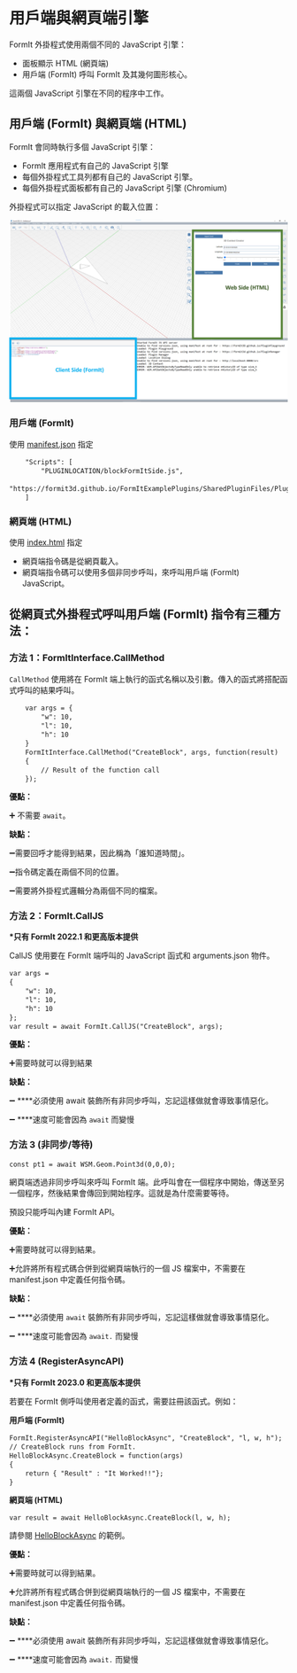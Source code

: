 # 用戶端與網頁端引擎

FormIt 外掛程式使用兩個不同的 JavaScript 引擎：&#x20;

* 面板顯示 HTML (網頁端)
* 用戶端 (FormIt) 呼叫 FormIt 及其幾何圖形核心。&#x20;

這兩個 JavaScript 引擎在不同的程序中工作。

## **用戶端 (FormIt) 與網頁端 (HTML)**

FormIt 會同時執行多個 JavaScript 引擎：

* FormIt 應用程式有自己的 JavaScript 引擎
* 每個外掛程式工具列都有自己的 JavaScript 引擎。
* 每個外掛程式面板都有自己的 JavaScript 引擎 (Chromium)

外掛程式可以指定 JavaScript 的載入位置：

![](../../../.gitbook/assets/d14.png)

### 用戶端 (FormIt)

使用 [manifest.json](https://github.com/FormIt3D/FormItExamplePlugins/blob/master/HelloBlockAsync/v23\_0/manifest.json#L8) 指定

```
    "Scripts": [
        "PLUGINLOCATION/blockFormItSide.js",
        "https://formit3d.github.io/FormItExamplePlugins/SharedPluginFiles/PluginUtils18_0.js"
    ]

```

### 網頁端 (HTML)

使用 [index.html](https://github.com/FormIt3D/FormItExamplePlugins/blob/master/HelloBlockAsync/v23\_0/index.html#L7) 指定

* 網頁端指令碼是從網頁載入。
* 網頁端指令碼可以使用多個非同步呼叫，來呼叫用戶端 (FormIt) JavaScript。

## 從網頁式外掛程式呼叫用戶端 (FormIt) 指令有三種方法：

### 方法 1：FormItInterface.CallMethod

`CallMethod` 使用將在 FormIt 端上執行的函式名稱以及引數。傳入的函式將搭配函式呼叫的結果呼叫。

```
    var args = {
        "w": 10,
        "l": 10,
        "h": 10
    }
    FormItInterface.CallMethod("CreateBlock", args, function(result)
    {
        // Result of the function call
    });
```

**優點：**&#x20;

➕ 不需要 `await`。&#x20;

**缺點：**&#x20;

➖需要回呼才能得到結果，因此稱為「誰知道時間」。&#x20;

➖指令碼定義在兩個不同的位置。&#x20;

➖需要將外掛程式邏輯分為兩個不同的檔案。

### **方法 2：FormIt.CallJS**&#x20;

**\*只有 FormIt 2022.1 和更高版本提供**

CallJS 使用要在 FormIt 端呼叫的 JavaScript 函式和 arguments.json 物件。

```
var args =
{
    "w": 10,
    "l": 10,
    "h": 10
};
var result = await FormIt.CallJS("CreateBlock", args);

```

**優點：**&#x20;

➕需要時就可以得到結果

**缺點：**&#x20;

➖ ****必須使用 await 裝飾所有非同步呼叫，忘記這樣做就會導致事情惡化。

➖ ****速度可能會因為 `await` 而變慢

### **方法 3 (非同步/等待)**

```
const pt1 = await WSM.Geom.Point3d(0,0,0);
```

網頁端透過非同步呼叫來呼叫 FormIt 端。此呼叫會在一個程序中開始，傳送至另一個程序，然後結果會傳回到開始程序。這就是為什麼需要等待。&#x20;

預設只能呼叫內建 FormIt API。

**優點：**&#x20;

➕需要時就可以得到結果。&#x20;

➕允許將所有程式碼合併到從網頁端執行的一個 JS 檔案中，不需要在 manifest.json 中定義任何指令碼。

**缺點：**&#x20;

➖ ****必須使用 `await` 裝飾所有非同步呼叫，忘記這樣做就會導致事情惡化。&#x20;

➖ ****速度可能會因為 `await.` 而變慢

### 方法 4 (RegisterAsyncAPI)&#x20;

**\*只有 FormIt 2023.0 和更高版本提供**&#x20;

若要在 FormIt 側呼叫使用者定義的函式，需要註冊該函式。例如：&#x20;

**用戶端 (FormIt)**

```
FormIt.RegisterAsyncAPI("HelloBlockAsync", "CreateBlock", "l, w, h");
// CreateBlock runs from FormIt.
HelloBlockAsync.CreateBlock = function(args)
{
    return { "Result" : "It Worked!!"};
}
```

**網頁端 (HTML)**

```
var result = await HelloBlockAsync.CreateBlock(l, w, h);
```

請參閱 [HelloBlockAsync](https://github.com/FormIt3D/FormItExamplePlugins/tree/master/HelloBlockAsync/v23\_0) 的範例。

**優點：**&#x20;

➕需要時就可以得到結果。&#x20;

➕允許將所有程式碼合併到從網頁端執行的一個 JS 檔案中，不需要在 manifest.json 中定義任何指令碼。

**缺點：**&#x20;

➖ ****必須使用 await 裝飾所有非同步呼叫，忘記這樣做就會導致事情惡化。&#x20;

➖ ****速度可能會因為 `await.` 而變慢

##
